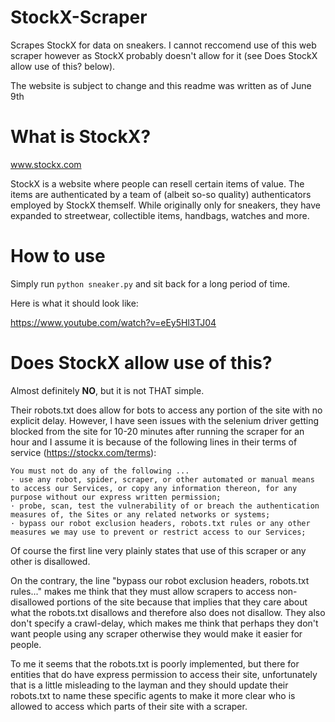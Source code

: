 # StockX-Scraper

Scrapes StockX for data on sneakers. I cannot reccomend use of this web scraper however as StockX probably doesn't allow for it (see Does StockX allow use of this? below).

The website is subject to change and this readme was written as of June 9th

# What is StockX?

www.stockx.com

StockX is a website where people can resell certain items of value. 
The items are authenticated by a team of (albeit so-so quality) authenticators employed by StockX themself.
While originally only for sneakers, they have expanded to streetwear, collectible items, handbags, watches and more.


# How to use

Simply run `python sneaker.py` and sit back for a long period of time.

Here is what it should look like:

https://www.youtube.com/watch?v=eEy5Hl3TJ04

# Does StockX allow use of this?

Almost definitely **NO**, but it is not THAT simple. 

Their robots.txt does allow for bots to access any portion of the site with no explicit delay. However, I have seen issues with the selenium driver getting blocked from the site for 10-20 minutes after running the scraper for an hour and I assume it is because of the following lines in their terms of service (https://stockx.com/terms):

```
You must not do any of the following ...
· use any robot, spider, scraper, or other automated or manual means to access our Services, or copy any information thereon, for any purpose without our express written permission;
· probe, scan, test the vulnerability of or breach the authentication measures of, the Sites or any related networks or systems;
· bypass our robot exclusion headers, robots.txt rules or any other measures we may use to prevent or restrict access to our Services;
```
Of course the first line very plainly states that use of this scraper or any other is disallowed.

On the contrary, the line "bypass our robot exclusion headers, robots.txt rules..." makes me think that they must allow scrapers to access non-disallowed portions of the site because that implies that they care about what the robots.txt disallows and therefore also does not disallow. They also don't specify a crawl-delay, which makes me think that perhaps they don't want people using any scraper otherwise they would make it easier for people. 

To me it seems that the robots.txt is poorly implemented, but there for entities that do have express permission to access their site, unfortunately that is a little misleading to the layman and they should update their robots.txt to name these specific agents to make it more clear who is allowed to access which parts of their site with a scraper.

